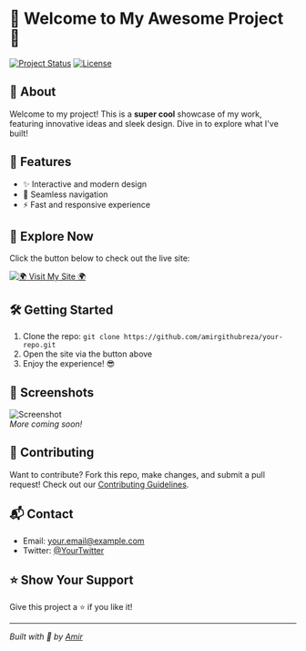 # 🚀 Welcome to My Awesome Project 🚀

[![Project Status](https://img.shields.io/badge/Status-Active-brightgreen?style=flat-square)](https://amirgithubreza.github.io/Working/2.html)
[![License](https://img.shields.io/badge/License-MIT-blue?style=flat-square)](https://opensource.org/licenses/MIT)

## 🎯 About
Welcome to my project! This is a **super cool** showcase of my work, featuring innovative ideas and sleek design. Dive in to explore what I've built!

## 🌟 Features
- ✨ Interactive and modern design
- 🔗 Seamless navigation
- ⚡️ Fast and responsive experience

## 🔗 Explore Now
Click the button below to check out the live site:

[![🌍 Visit My Site 🌍](https://img.shields.io/badge/Visit%20My%20Site-FF6B6B?style=for-the-badge&logo=link&logoColor=white)](https://amirgithubreza.github.io/Working/2.html)

## 🛠️ Getting Started
1. Clone the repo: `git clone https://github.com/amirgithubreza/your-repo.git`
2. Open the site via the button above
3. Enjoy the experience! 😎

## 📸 Screenshots
![Screenshot](https://via.placeholder.com/600x300.png?text=Project+Screenshot)  
*More coming soon!*

## 🤝 Contributing
Want to contribute? Fork this repo, make changes, and submit a pull request! Check out our [Contributing Guidelines](CONTRIBUTING.md).

## 📬 Contact
- Email: your.email@example.com
- Twitter: [@YourTwitter](https://twitter.com/YourTwitter)

## ⭐️ Show Your Support
Give this project a ⭐️ if you like it!

---
*Built with 💖 by [Amir](https://github.com/amirgithubreza)*
